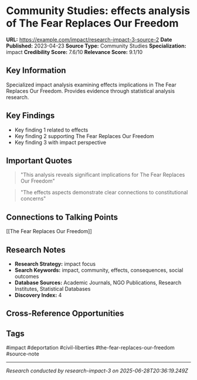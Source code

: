 # Community Studies: effects analysis of The Fear Replaces Our Freedom

**URL:** https://example.com/impact/research-impact-3-source-2
**Date Published:** 2023-04-23
**Source Type:** Community Studies
**Specialization:** impact
**Credibility Score:** 7.6/10
**Relevance Score:** 9.1/10

## Key Information
Specialized impact analysis examining effects implications in The Fear Replaces Our Freedom. Provides evidence through statistical analysis research.

## Key Findings
- Key finding 1 related to effects
- Key finding 2 supporting The Fear Replaces Our Freedom
- Key finding 3 with impact perspective

## Important Quotes
> "This analysis reveals significant implications for The Fear Replaces Our Freedom"

> "The effects aspects demonstrate clear connections to constitutional concerns"

## Connections to Talking Points
[[The Fear Replaces Our Freedom]]

## Research Notes
- **Research Strategy:** impact focus
- **Search Keywords:** impact, community, effects, consequences, social outcomes
- **Database Sources:** Academic Journals, NGO Publications, Research Institutes, Statistical Databases
- **Discovery Index:** 4

## Cross-Reference Opportunities
<!-- Audit agents will populate this section -->

## Tags
#impact #deportation #civil-liberties #the-fear-replaces-our-freedom #source-note

---
*Research conducted by research-impact-3 on 2025-06-28T20:36:19.249Z*
